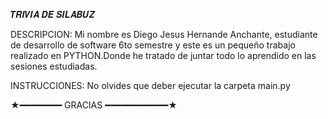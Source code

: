 𝑻𝑹𝑰𝑽𝑰𝑨 𝑫𝑬 𝑺𝑰𝑳𝑨𝑩𝑼𝒁

DESCRIPCION: 
Mi nombre es Diego Jesus Hernande Anchante, estudiante de desarrollo de software 6to semestre y este es un pequeño trabajo realizado en PYTHON.Donde he tratado de juntar todo lo aprendido en las sesiones estudiadas.

INSTRUCCIONES:
No olvides que deber ejecutar la carpeta main.py

★━━━━━━━━  GRACIAS ━━━━━━━━━━━━★




